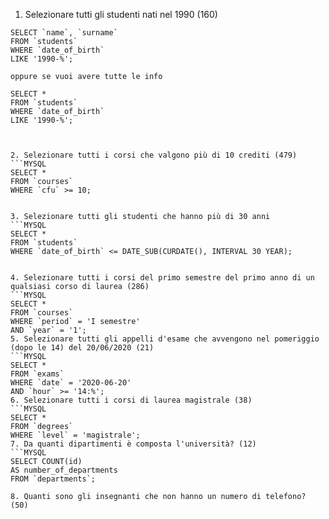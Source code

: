 1. Selezionare tutti gli studenti nati nel 1990 (160)

````MYSQL
SELECT `name`, `surname`
FROM `students`
WHERE `date_of_birth`
LIKE '1990-%';

oppure se vuoi avere tutte le info

SELECT *
FROM `students`
WHERE `date_of_birth`
LIKE '1990-%';



2. Selezionare tutti i corsi che valgono più di 10 crediti (479)
```MYSQL
SELECT *
FROM `courses`
WHERE `cfu` >= 10;


3. Selezionare tutti gli studenti che hanno più di 30 anni
```MYSQL
SELECT *
FROM `students`
WHERE `date_of_birth` <= DATE_SUB(CURDATE(), INTERVAL 30 YEAR);


4. Selezionare tutti i corsi del primo semestre del primo anno di un qualsiasi corso di laurea (286)
```MYSQL
SELECT *
FROM `courses`
WHERE `period` = 'I semestre'
AND `year` = '1';
5. Selezionare tutti gli appelli d'esame che avvengono nel pomeriggio (dopo le 14) del 20/06/2020 (21)
```MYSQL
SELECT *
FROM `exams`
WHERE `date` = '2020-06-20'
AND `hour` >= '14:%';
6. Selezionare tutti i corsi di laurea magistrale (38)
```MYSQL
SELECT *
FROM `degrees`
WHERE `level` = 'magistrale';
7. Da quanti dipartimenti è composta l'università? (12)
```MYSQL
SELECT COUNT(id)
AS number_of_departments
FROM `departments`;

8. Quanti sono gli insegnanti che non hanno un numero di telefono? (50)
````
